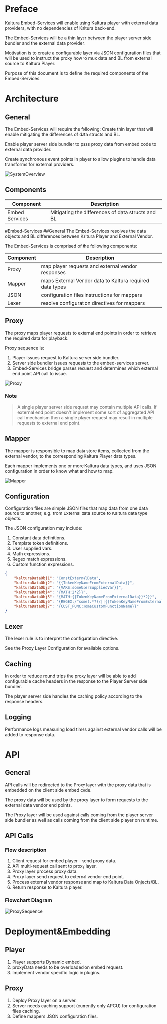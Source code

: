 # Preface
Kaltura Embed-Services will enable using Kaltura player with external data providers, with no dependencies of Kaltura back-end.

The Embed-Services will be a thin layer between the player server side bundler and the external data provider.

Motivation is to create a configurable layer via JSON configuration files that will be used to instruct the proxy how to mux data and BL from external source to Kaltura Player.

Purpose of this document is to define the required components of the Embed-Services.

# Architecture

## General 
The Embed-Services will require the following:
Create thin layer that will enable mitigating the differences of data structs and BL.

Enable player server side bundler to pass proxy data from embed code to external data provider.

Create synchronous event points in player to allow plugins to handle data transforms for external providers.

![SystemOverview](http://kaltura.github.io/embed-services/Assets/SystemOverview.png)

## Components

Component | Description
------------ | -------------
Embed Services | Mitigating the differences of data structs and BL

#Embed-Services
##General
The Embed-Services resolves the data objects and BL differences between Kaltura Player and External Vendor.

The Embed-Services is comprised of the following components:

Component | Description
------------ | -------------
Proxy |	map player requests and external vendor responses
Mapper | maps External Vendor data to Kaltura required data types
JSON | configuration files	instructions for mappers
Lexer | resolve configuration directives for mappers

## Proxy
The proxy maps player requests to external end points in order to retrieve the required data for playback.

Proxy sequence is:

1. Player issues request to Kaltura server side bundler.
2. Server side bundler issues requests to the embed-services server.
3. Embed-Services bridge parses request and determines which external end point API call to issue. 

![Proxy](http://kaltura.github.io/embed-services/Assets/proxy.png)

### Note
> A single player server side request may contain multiple API calls.
> If external end point doesn't implement some sort of aggregated API call mechanism then a single player request may result in multiple requests to external end point. 

## Mapper
The mapper is responsible to map data store items, collected from the external vendor, to the corresponding Kaltura Player data types.

Each mapper implements one or more Kaltura data types, and uses JSON configuration in order to know what and how to map.

![Mapper](http://kaltura.github.io/embed-services/Assets/Mapper.png)

## Configuration
Configuration files are simple JSON files that map data from one data source to another, e.g. from External data source to Kaltura data type objects.

The JSON configuration may include:

1. Constant data definitions.
2. Template token definitions.
3. User supplied vars.
4. Math expressions.
5. Regex match expressions.
6. Custom function expressions.

```json
{
    "kalturaDataObj1": "ConstExternalData",
    "kalturaDataObj2": "{{TokenKeyNameFromExternalData}}",
    "kalturaDataObj3": "{VARS:someUserSuppliedVar}}",
    "kalturaDataObj4": "{MATH:2*2}}",
    "kalturaDataObj5": "{MATH:{{TokenKeyNameFromExternalData}}*2}}",
    "kalturaDataObj6": "{REGEX:/^some(.*?)/||{{TokenKeyNameFromExternalData}}}",
    "kalturaDataObj7": "{CUST_FUNC:someCustomFunctionName}}"
} 
```

## Lexer
The lexer rule is to interpret the configuration directive.

See the Proxy Layer Configuration for available options.
 
## Caching
In order to reduce round trips the proxy layer will be able to add configurable cache headers in the response to the Player Server side bundler.

The player server side handles the caching policy according to the response headers.

## Logging
Performance logs measuring load times against external vendor calls will be added to response data.

# API

## General
API calls will be redirected to the Proxy layer with the proxy data that is embedded on the client side embed code.

The proxy data will be used by the proxy layer to form requests to the external data vendor end points.

The Proxy layer will be used against calls coming from the player server side bundler as well as calls coming from the client side player on runtime. 

## API Calls
### Flow description
1. Client request for embed player - send proxy data.
2. API multi-request call sent to proxy layer.
3. Proxy layer process proxy data.
4. Proxy layer send request to external vendor end point.
5. Process external vendor response and map to Kaltura Data Onjects/BL.
6. Return response to Kaltura player.

### Flowchart Diagram

![ProxySequence](http://kaltura.github.io/embed-services/Assets/ProxySequence.png)

# Deployment&Embedding

## Player
1. Player supports Dynamic embed.
2. proxyData needs to be overloaded on embed request.
3. Implement vendor specific logic in plugins.

## Proxy
1. Deploy Proxy layer on a server.
2. Server needs caching support (currently only APCU) for configuration files caching.
3. Define mappers JSON configuration files.
